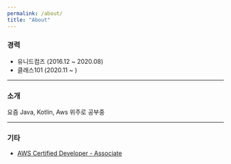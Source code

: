 ```yaml
---
permalink: /about/
title: "About"
---
```


### 경력
 - 유니드컴즈 (2016.12 ~ 2020.08)
 - 클래스101 (2020.11 ~ )

---

### 소개
요즘 Java, Kotlin, Aws 위주로 공부중


---

### 기타

* [AWS Certified Developer - Associate](https://www.certmetrics.com/amazon/public/badge.aspx?i=2&t=c&d=2019-12-05&ci=AWS01174376)
